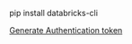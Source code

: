  pip install databricks-cli
 
[Generate Authentication token](https://docs.azuredatabricks.net/api/latest/authentication.html#token-management)
